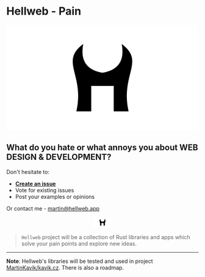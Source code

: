 # Hellweb - Pain

<p align="center">
  <img src="/design/logo.svg" width="512" title="Hellweb logo">
</p>

## What do you hate or what annoys you about WEB DESIGN &amp; DEVELOPMENT?

Don't hesitate to:

- [**Create an issue**](https://github.com/MartinKavik/hellweb-pain/issues/new)
- Vote for existing issues
- Post your examples or opinions

Or contact me - martin@hellweb.app

<p align="center">
  <img src="/design/logo.svg" width="50" title="Small Hellweb logo">
</p>

> `Hellweb` project will be a collection of Rust libraries and apps which solve your pain points and explore new ideas.

---

**Note**: Hellweb's libraries will be tested and used in project [MartinKavik/kavik.cz](https://github.com/MartinKavik/kavik.cz). There is also a roadmap.
